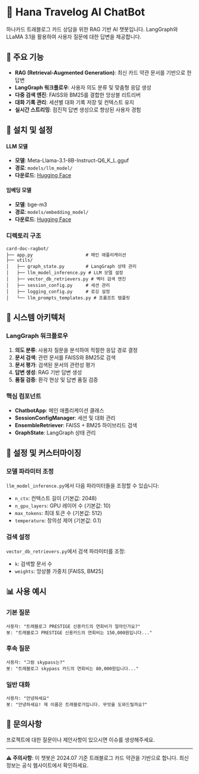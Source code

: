 # 🏦 Hana Travelog AI ChatBot 

하나카드 트래블로그 카드 상담을 위한 RAG 기반 AI 챗봇입니다. LangGraph와 LLaMA 3.1을 활용하여 사용자 질문에 대한 답변을 제공합니다.

## 🌟 주요 기능

- **RAG (Retrieval-Augmented Generation)**: 최신 카드 약관 문서를 기반으로 한 답변
- **LangGraph 워크플로우**: 사용자 의도 분류 및 맞춤형 응답 생성
- **다중 검색 엔진**: FAISS와 BM25를 결합한 앙상블 리트리버
- **대화 기록 관리**: 세션별 대화 기록 저장 및 컨텍스트 유지
- **실시간 스트리밍**: 점진적 답변 생성으로 향상된 사용자 경험

## 🚀 설치 및 설정

#### LLM 모델
- **모델**: Meta-Llama-3.1-8B-Instruct-Q6_K_L.gguf
- **경로**: `models/llm_model/`
- **다운로드**: [Hugging Face](https://huggingface.co/bartowski/Meta-Llama-3.1-8B-Instruct-GGUF)

#### 임베딩 모델
- **모델**: bge-m3
- **경로**: `models/embedding_model/`
- **다운로드**: [Hugging Face](https://huggingface.co/BAAI/bge-m3)


### 디렉토리 구조
```
card-doc-ragbot/
├── app.py                    # 메인 애플리케이션
├── utils/
│   ├── graph_state.py        # LangGraph 상태 관리
│   ├── llm_model_inference.py # LLM 모델 설정
│   ├── vector_db_retrievers.py # 벡터 검색 엔진
│   ├── session_config.py     # 세션 관리
│   ├── logging_config.py     # 로깅 설정
│   └── llm_prompts_templates.py # 프롬프트 템플릿
```


## 🧠 시스템 아키텍처

### LangGraph 워크플로우
1. **의도 분류**: 사용자 질문을 분석하여 적절한 응답 경로 결정
2. **문서 검색**: 관련 문서를 FAISS와 BM25로 검색
3. **문서 평가**: 검색된 문서의 관련성 평가
4. **답변 생성**: RAG 기반 답변 생성
5. **품질 검증**: 환각 현상 및 답변 품질 검증

### 핵심 컴포넌트
- **ChatbotApp**: 메인 애플리케이션 클래스
- **SessionConfigManager**: 세션 및 대화 관리
- **EnsembleRetriever**: FAISS + BM25 하이브리드 검색
- **GraphState**: LangGraph 상태 관리

## 🔧 설정 및 커스터마이징

### 모델 파라미터 조정
`llm_model_inference.py`에서 다음 파라미터들을 조정할 수 있습니다:
- `n_ctx`: 컨텍스트 길이 (기본값: 2048)
- `n_gpu_layers`: GPU 레이어 수 (기본값: 10)
- `max_tokens`: 최대 토큰 수 (기본값: 512)
- `temperature`: 창의성 제어 (기본값: 0.1)

### 검색 설정
`vector_db_retrievers.py`에서 검색 파라미터를 조정:
- `k`: 검색할 문서 수
- `weights`: 앙상블 가중치 [FAISS, BM25]

## 📊 사용 예시

### 기본 질문
```
사용자: "트래블로그 PRESTIGE 신용카드의 연회비가 얼마인가요?"
봇: "트래블로그 PRESTIGE 신용카드의 연회비는 150,000원입니다..."
```

### 후속 질문
```
사용자: "그럼 skypass는?"
봇: "트래블로그 skypass 카드의 연회비는 80,000원입니다..."
```

### 일반 대화
```
사용자: "안녕하세요"
봇: "안녕하세요! 제 이름은 트래블로거입니다. 무엇을 도와드릴까요?"
```


## 📧 문의사항

프로젝트에 대한 질문이나 제안사항이 있으시면 이슈를 생성해주세요.

---

**⚠️ 주의사항**: 이 챗봇은 2024.07 기준 트래블로그 카드 약관을 기반으로 합니다. 최신 정보는 공식 웹사이트에서 확인하세요.
